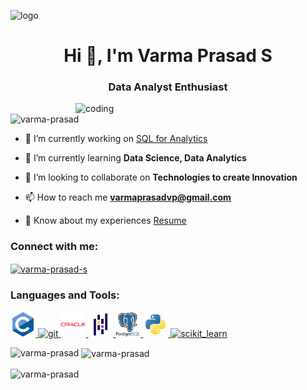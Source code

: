 ![logo](https://www.hydrologic.com/files/banner-artificial-intelligence.jpg)
<h1 align="center">Hi 👋, I'm Varma Prasad S</h1>
<h3 align="center">Data Analyst Enthusiast</h3>

<img align="right" alt="coding" width="400" src="https://media1.giphy.com/media/3oKIPEqDGUULpEU0aQ/giphy.gif?cid=ecf05e47a1ci6chxnck5hemow3x3ugxnmvpbh093jnh495je&rid=giphy.gif&ct=g">

<p align="left"> <img src="https://komarev.com/ghpvc/?username=varma-prasad&label=Profile%20views&color=0e75b6&style=flat" alt="varma-prasad" /> </p>

- 🔭 I’m currently working on [SQL for Analytics](https://github.com/varma-prasad/SQL-for-Analytics)

- 🌱 I’m currently learning **Data Science, Data Analytics**

- 👯 I’m looking to collaborate on **Technologies to create Innovation**

- 📫 How to reach me **varmaprasadvp@gmail.com**

- 📄 Know about my experiences [Resume](https://drive.google.com/file/d/19elXZYqIay9ZVO2fUI0mcYNXN5p5Ggd_/view?usp=sharing)

<h3 align="left">Connect with me:</h3>
<p align="left">
<a href="https://linkedin.com/in/varma-prasad-s" target="blank"><img align="center" src="https://raw.githubusercontent.com/rahuldkjain/github-profile-readme-generator/master/src/images/icons/Social/linked-in-alt.svg" alt="varma-prasad-s" height="30" width="40" /></a>
</p>

<h3 align="left">Languages and Tools:</h3>
<p align="left"> <a href="https://www.cprogramming.com/" target="_blank" rel="noreferrer"> <img src="https://raw.githubusercontent.com/devicons/devicon/master/icons/c/c-original.svg" alt="c" width="40" height="40"/> </a> <a href="https://git-scm.com/" target="_blank" rel="noreferrer"> <img src="https://www.vectorlogo.zone/logos/git-scm/git-scm-icon.svg" alt="git" width="40" height="40"/> </a> <a href="https://www.oracle.com/" target="_blank" rel="noreferrer"> <img src="https://raw.githubusercontent.com/devicons/devicon/master/icons/oracle/oracle-original.svg" alt="oracle" width="40" height="40"/> </a> <a href="https://pandas.pydata.org/" target="_blank" rel="noreferrer"> <img src="https://raw.githubusercontent.com/devicons/devicon/2ae2a900d2f041da66e950e4d48052658d850630/icons/pandas/pandas-original.svg" alt="pandas" width="40" height="40"/> </a> <a href="https://www.postgresql.org" target="_blank" rel="noreferrer"> <img src="https://raw.githubusercontent.com/devicons/devicon/master/icons/postgresql/postgresql-original-wordmark.svg" alt="postgresql" width="40" height="40"/> </a> <a href="https://www.python.org" target="_blank" rel="noreferrer"> <img src="https://raw.githubusercontent.com/devicons/devicon/master/icons/python/python-original.svg" alt="python" width="40" height="40"/> </a> <a href="https://scikit-learn.org/" target="_blank" rel="noreferrer"> <img src="https://upload.wikimedia.org/wikipedia/commons/0/05/Scikit_learn_logo_small.svg" alt="scikit_learn" width="40" height="40"/> </a> </p>

<p><img align="left" src="https://github-readme-stats.vercel.app/api/top-langs?username=varma-prasad&show_icons=true&locale=en&layout=compact" alt="varma-prasad" /></p>

<p>&nbsp;<img align="center" src="https://github-readme-stats.vercel.app/api?username=varma-prasad&show_icons=true&locale=en" alt="varma-prasad" /></p>

<p><img align="center" src="https://github-readme-streak-stats.herokuapp.com/?user=varma-prasad&" alt="varma-prasad" /></p>
